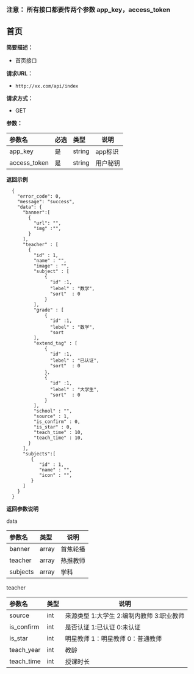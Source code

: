 
### 注意： 所有接口都要传两个参数 app_key，access_token


## 首页
**简要描述：** 

- 首页接口

**请求URL：** 
- ` http://xx.com/api/index `
  
**请求方式：**
- GET

**参数：** 

|参数名|必选|类型|说明|
|:----    |:---|:----- |-----   |
|app_key |是  |string |app标识   |
|access_token |是  |string | 用户秘钥   |

 **返回示例**

``` 
  {
    "error_code": 0,
    "message": "success",
    "data": {
      "banner":[
      	{
      	  "url": "",
      	  "img" :"",
      	}
      ],
      "teacher" : [
        {
          "id" : 1,
          "name" : "",   
          "image" : "",   
          "subject" : [
          	  {
          	  	"id" :1,
          	  	"lebel" : "数学",
          	  	"sort"  : 0
          	  }
          ],     
          "grade" : [
          	  {
          	  	"id" :1,
          	  	"lebel" : "数学",
          	  	"sort
          ],   
          "extend_tag" : [
          	  {
          	  	"id" :1,
          	  	"lebel" : "已认证",
          	  	"sort"  : 0
          	  }，
          	  {
          	  	"id" :1,
          	  	"lebel" : "大学生",
          	  	"sort"  : 0
          	  }
          ],
          "school" : "",
          "source" : 1,   
          "is_confirm" : 0,  
          "is_star" : 0,  
          "teach_time" : 10, 
          "teach_time" : 10,        
        }
      ],
      "subjects":[
      	 {
      	    "id" : 1,
      	    "name" : "",
      	    "icon" : "",
      	 }
      ]
    }
  }
```

 **返回参数说明** 
 
 data

|参数名|类型|说明|
|:-----  |:-----|-----                           |
|banner |array   |首焦轮播  |
|teacher |array   |热推教师  |
|subjects |array   |学科  |

 
 teacher

|参数名|类型|说明|
|:-----  |:-----|-----                           |
|source |int   |来源类型 1:大学生 2:编制内教师 3:职业教师  |
|is_confirm |int   |是否认证 1:已认证 0:未认证 |
|is_star |int   |明星教师  1：明星教师 0：普通教师 |
|teach_year |int   |教龄|
|teach_time |int   |授课时长 |







